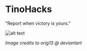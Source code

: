 # TinoHacks
"Report when victory is yours."

![alt text](http://orig13.deviantart.net/0b5e/f/2013/130/3/2/sdc_by_jorge573-d5nse2z.png)

_Image credits to orig13 @ deviantart_


